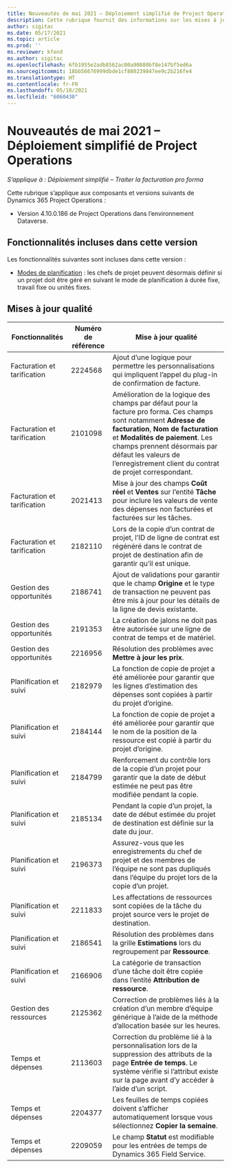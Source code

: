 ```yaml
---
title: Nouveautés de mai 2021 – Déploiement simplifié de Project Operations
description: Cette rubrique fournit des informations sur les mises à jour de qualité disponibles dans la version de mai 2021 du déploiement simplifié de Project Operations.
author: sigitac
ms.date: 05/17/2021
ms.topic: article
ms.prod: ''
ms.reviewer: kfend
ms.author: sigitac
ms.openlocfilehash: 6fb1955e2adb8562ac00a90880bf8e147bf5ed6a
ms.sourcegitcommit: 18bb56676999dbde1cf880239847ee9c2b216fe4
ms.translationtype: HT
ms.contentlocale: fr-FR
ms.lasthandoff: 05/18/2021
ms.locfileid: "6060430"
---
```

# <a name="whats-new-may-2021---project-operations-lite-deployment"></a>Nouveautés de mai 2021 – Déploiement simplifié de Project Operations

_S’applique à : Déploiement simplifié – Traiter la facturation pro forma_

Cette rubrique s’applique aux composants et versions suivants de Dynamics 365 Project Operations :

   - Version 4.10.0.186 de Project Operations dans l’environnement Dataverse.

## <a name="features-included-in-this-release"></a>Fonctionnalités incluses dans cette version

Les fonctionnalités suivantes sont incluses dans cette version :

- [Modes de planification](../../project-management/scheduling-modes.md) : les chefs de projet peuvent désormais définir si un projet doit être géré en suivant le mode de planification à durée fixe, travail fixe ou unités fixes.

## <a name="quality-updates"></a>Mises à jour qualité

| **Fonctionnalités** | **Numéro de référence** | **Mise à jour qualité** |
| --- | --- | --- |
| Facturation et tarification | 2224568 | Ajout d’une logique pour permettre les personnalisations qui impliquent l’appel du plug-in de confirmation de facture. |
| Facturation et tarification | 2101098 | Amélioration de la logique des champs par défaut pour la facture pro forma. Ces champs sont notamment **Adresse de facturation**, **Nom de facturation** et **Modalités de paiement**. Les champs prennent désormais par défaut les valeurs de l’enregistrement client du contrat de projet correspondant. |
| Facturation et tarification | 2021413 | Mise à jour des champs **Coût réel** et **Ventes** sur l’entité **Tâche** pour inclure les valeurs de vente des dépenses non facturées et facturées sur les tâches. |
| Facturation et tarification | 2182110 | Lors de la copie d’un contrat de projet, l’ID de ligne de contrat est régénéré dans le contrat de projet de destination afin de garantir qu’il est unique. |
| Gestion des opportunités | 2186741 | Ajout de validations pour garantir que le champ **Origine** et le type de transaction ne peuvent pas être mis à jour pour les détails de la ligne de devis existante. |
| Gestion des opportunités | 2191353 | La création de jalons ne doit pas être autorisée sur une ligne de contrat de temps et de matériel. |
| Gestion des opportunités | 2216956 | Résolution des problèmes avec **Mettre à jour les prix**. |
| Planification et suivi | 2182979 | La fonction de copie de projet a été améliorée pour garantir que les lignes d’estimation des dépenses sont copiées à partir du projet d’origine. |
| Planification et suivi | 2184144 | La fonction de copie de projet a été améliorée pour garantir que le nom de la position de la ressource est copié à partir du projet d’origine. |
| Planification et suivi | 2184799 | Renforcement du contrôle lors de la copie d’un projet pour garantir que la date de début estimée ne peut pas être modifiée pendant la copie. |
| Planification et suivi | 2185134 | Pendant la copie d’un projet, la date de début estimée du projet de destination est définie sur la date du jour. |
| Planification et suivi | 2196373 | Assurez-vous que les enregistrements du chef de projet et des membres de l’équipe ne sont pas dupliqués dans l’équipe du projet lors de la copie d’un projet. |
| Planification et suivi | 2211833 | Les affectations de ressources sont copiées de la tâche du projet source vers le projet de destination. |
| Planification et suivi | 2186541 | Résolution des problèmes dans la grille **Estimations** lors du regroupement par **Ressource**. |
| Planification et suivi | 2166906 | La catégorie de transaction d’une tâche doit être copiée dans l’entité **Attribution de ressource**. |
| Gestion des ressources | 2125362 | Correction de problèmes liés à la création d’un membre d’équipe générique à l’aide de la méthode d’allocation basée sur les heures. |
| Temps et dépenses | 2113603 | Correction du problème lié à la personnalisation lors de la suppression des attributs de la page **Entrée de temps**. Le système vérifie si l’attribut existe sur la page avant d’y accéder à l’aide d’un script. |
| Temps et dépenses | 2204377 | Les feuilles de temps copiées doivent s’afficher automatiquement lorsque vous sélectionnez **Copier la semaine**. |
| Temps et dépenses | 2209059 | Le champ **Statut** est modifiable pour les entrées de temps de Dynamics 365 Field Service. |
